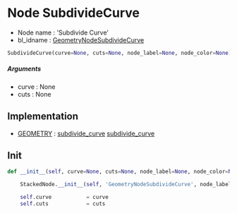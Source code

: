 # Node SubdivideCurve

- Node name : 'Subdivide Curve'
- bl_idname : [GeometryNodeSubdivideCurve](https://docs.blender.org/api/current/bpy.types.GeometryNodeSubdivideCurve.html)


``` python
SubdivideCurve(curve=None, cuts=None, node_label=None, node_color=None)
```
##### Arguments

- curve : None
- cuts : None

## Implementation

- [GEOMETRY](/docs/GeoNodes/GEOMETRY.md) : [subdivide_curve](/docs/GeoNodes/socket_GEOMETRY.md#subdivide_curve) [subdivide_curve](/docs/GeoNodes/socket_GEOMETRY.md#subdivide_curve)

## Init

``` python
def __init__(self, curve=None, cuts=None, node_label=None, node_color=None):

    StackedNode.__init__(self, 'GeometryNodeSubdivideCurve', node_label=node_label, node_color=node_color)

    self.curve           = curve
    self.cuts            = cuts
```
